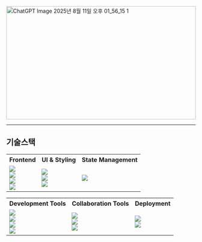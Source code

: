 <img width="100%" height="300" alt="ChatGPT Image 2025년 8월 11일 오후 01_56_15 1" src="https://github.com/user-attachments/assets/41b59920-6342-4a4e-8c26-c54a05512263" />

--- 
## 기술스택

<table width="100%">
  <tr>
    <th align="left">Frontend</th>
    <th align="left">UI & Styling</th>
    <th align="left">State Management</th>
  </tr>
  <tr>
    <td>
      <img src="https://img.shields.io/badge/React-61DAFB?style=for-the-badge&logo=react&logoColor=black"><br>
      <img src="https://img.shields.io/badge/Next.js-000000?style=for-the-badge&logo=nextdotjs&logoColor=white"><br>
      <img src="https://img.shields.io/badge/TypeScript-3178C6?style=for-the-badge&logo=typescript&logoColor=white"><br>
      <img src="https://img.shields.io/badge/JavaScript-F7DF1E?style=for-the-badge&logo=javascript&logoColor=black">
    </td>
    <td>
      <img src="https://img.shields.io/badge/Tailwind_CSS-06B6D4?style=for-the-badge&logo=tailwindcss&logoColor=white"><br>
      <img src="https://img.shields.io/badge/HTML5-E34F26?style=for-the-badge&logo=html5&logoColor=white"><br>
      <img src="https://img.shields.io/badge/CSS3-1572B6?style=for-the-badge&logo=css3&logoColor=white">
    </td>
    <td>
      <img src="https://img.shields.io/badge/Zustand-764ABC?style=for-the-badge&logo=redux&logoColor=white">
    </td>
  </tr>
</table>

<table width="100%">
  <tr>
    <th align="left">Development Tools</th>
    <th align="left">Collaboration Tools</th>
    <th align="left">Deployment</th>
  </tr>
  <tr>
    <td>
      <img src="https://img.shields.io/badge/VSCode-007ACC?style=for-the-badge&logo=visualstudiocode&logoColor=white"><br>
      <img src="https://img.shields.io/badge/Git-F05032?style=for-the-badge&logo=git&logoColor=white"><br>
      <img src="https://img.shields.io/badge/ESLint-4B32C3?style=for-the-badge&logo=eslint&logoColor=white"><br>
      <img src="https://img.shields.io/badge/Prettier-F7B93E?style=for-the-badge&logo=prettier&logoColor=black">
    </td>
    <td>
      <img src="https://img.shields.io/badge/GitHub-181717?style=for-the-badge&logo=github&logoColor=white"><br>
      <img src="https://img.shields.io/badge/Notion-000000?style=for-the-badge&logo=notion&logoColor=white"><br>
      <img src="https://img.shields.io/badge/Figma-F24E1E?style=for-the-badge&logo=figma&logoColor=white">
    </td>
    <td>
      <img src="https://img.shields.io/badge/Vercel-000000?style=for-the-badge&logo=vercel&logoColor=white"><br>
      <img src="https://img.shields.io/badge/Netlify-00C7B7?style=for-the-badge&logo=netlify&logoColor=white">
    </td>
  </tr>
</table>
